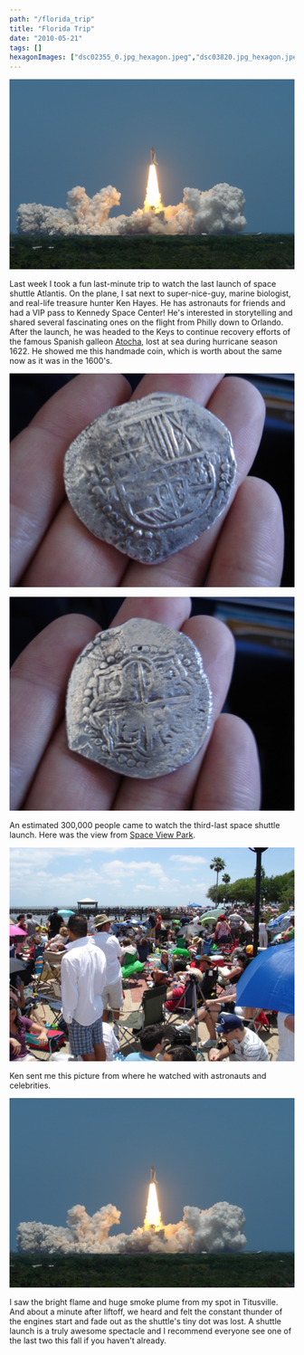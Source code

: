 ```yaml
---
path: "/florida_trip"
title: "Florida Trip"
date: "2010-05-21"
tags: []
hexagonImages: ["dsc02355_0.jpg_hexagon.jpeg","dsc03820.jpg_hexagon.jpeg","dsc03819.jpg_hexagon.jpeg","dsc03845.jpg_hexagon.jpeg","dsc02355.jpg_hexagon.jpeg"]
---
```


 [![](dsc02355_0.jpg)](dsc02355_0.jpg)

Last week I took a fun last-minute trip to watch the last launch of space shuttle Atlantis. On the plane, I sat next to super-nice-guy, marine biologist, and real-life treasure hunter Ken Hayes. He has astronauts for friends and had a VIP pass to Kennedy Space Center! He's interested in storytelling and shared several fascinating ones on the flight from Philly down to Orlando. After the launch, he was headed to the Keys to continue recovery efforts of the famous Spanish galleon [Atocha](http://en.wikipedia.org/wiki/Spanish_ship_Nuestra_Se%C3%B1ora_de_Atocha_%281620%29), lost at sea during hurricane season 1622. He showed me this handmade coin, which is worth about the same now as it was in the 1600's.

![dsc03820](dsc03820.jpg "dsc03820")

![dsc03819](dsc03819.jpg "dsc03819")

An estimated 300,000 people came to watch the third-last space shuttle launch. Here was the view from [Space View Park](http://www.titusville.com/Page.asp?NavID=207).

![dsc03845](dsc03845.jpg "dsc03845")

Ken sent me this picture from where he watched with astronauts and celebrities.

![Ken's close view](dsc02355.jpg "dsc02355")

I saw the bright flame and huge smoke plume from my spot in Titusville. And about a minute after liftoff, we heard and felt the constant thunder of the engines start and fade out as the shuttle's tiny dot was lost. A shuttle launch is a truly awesome spectacle and I recommend everyone see one of the last two this fall if you haven't already.
